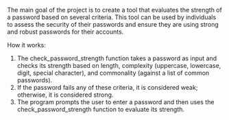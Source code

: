 The main goal of the project is to create a tool that evaluates the strength of a password based on several criteria. This tool can be used by individuals to assess the security of their passwords and ensure they are using strong and robust passwords for their accounts.

How it works:

1. The check_password_strength function takes a password as input and checks its strength based on length, complexity (uppercase, lowercase, digit, special character), and commonality (against a list of common passwords).
2. If the password fails any of these criteria, it is considered weak; otherwise, it is considered strong.
3. The program prompts the user to enter a password and then uses the check_password_strength function to evaluate its strength.
